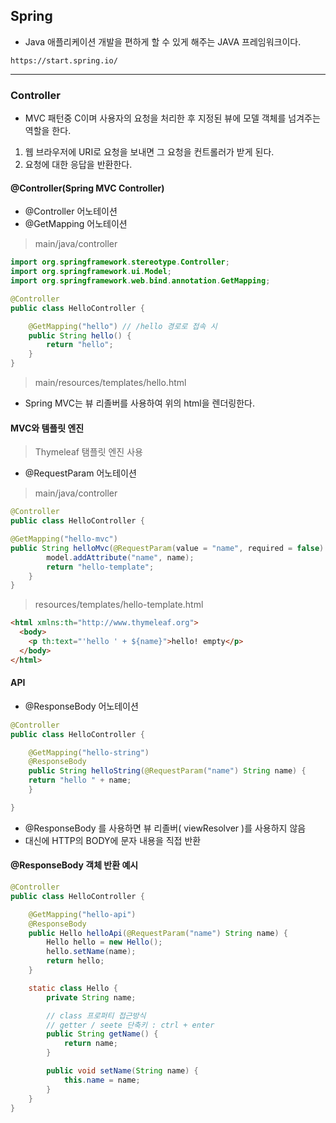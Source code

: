 ## Spring

- Java 애플리케이션 개발을 편하게 할 수 있게 해주는 JAVA 프레임워크이다.

```
https://start.spring.io/
```

---

### Controller

- MVC 패턴중 C이며 사용자의 요청을 처리한 후 지정된 뷰에 모델 객체를 넘겨주는 역할을 한다.

1. 웹 브라우저에 URI로 요청을 보내면 그 요청을 컨트롤러가 받게 된다.
2. 요청에 대한 응답을 반환한다.

#### @Controller(Spring MVC Controller)

- @Controller 어노테이션
- @GetMapping 어노테이션

> main/java/controller

```java
import org.springframework.stereotype.Controller;
import org.springframework.ui.Model;
import org.springframework.web.bind.annotation.GetMapping;

@Controller
public class HelloController {

    @GetMapping("hello") // /hello 경로로 접속 시
    public String hello() {
        return "hello";
    }
}
```

> main/resources/templates/hello.html

- Spring MVC는 뷰 리졸버를 사용하여 위의 html을 렌더링한다.

#### MVC와 템플릿 엔진

> Thymeleaf 탬플릿 엔진 사용

- @RequestParam 어노테이션

> main/java/controller

```java
@Controller
public class HelloController {

@GetMapping("hello-mvc")
public String helloMvc(@RequestParam(value = "name", required = false) String name, Model model) {
        model.addAttribute("name", name);
        return "hello-template";
    }
}
```

> resources/templates/hello-template.html

```html
<html xmlns:th="http://www.thymeleaf.org">
  <body>
    <p th:text="'hello ' + ${name}">hello! empty</p>
  </body>
</html>
```

#### API

- @ResponseBody 어노테이션

```java
@Controller
public class HelloController {

    @GetMapping("hello-string")
    @ResponseBody
    public String helloString(@RequestParam("name") String name) {
    return "hello " + name;
    }

}
```

- @ResponseBody 를 사용하면 뷰 리졸버( viewResolver )를 사용하지 않음
- 대신에 HTTP의 BODY에 문자 내용을 직접 반환

#### @ResponseBody 객체 반환 예시

```java
@Controller
public class HelloController {

    @GetMapping("hello-api")
    @ResponseBody
    public Hello helloApi(@RequestParam("name") String name) {
        Hello hello = new Hello();
        hello.setName(name);
        return hello;
    }

    static class Hello {
        private String name;

        // class 프로퍼티 접근방식
        // getter / seete 단축키 : ctrl + enter
        public String getName() {
            return name;
        }

        public void setName(String name) {
            this.name = name;
        }
    }
}
```
